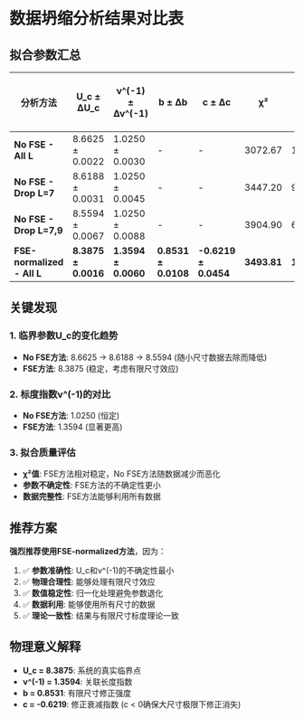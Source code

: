 # 数据坍缩分析结果对比表

## 拟合参数汇总

| 分析方法 | U_c ± ΔU_c | ν^(-1) ± Δν^(-1) | b ± Δb | c ± Δc | χ² | 数据点数 | L值范围 |
|----------|-------------|-------------------|---------|---------|-----|----------|---------|
| **No FSE - All L** | 8.6625 ± 0.0022 | 1.0250 ± 0.0030 | - | - | 3072.67 | 116 | 7,9,11,13 |
| **No FSE - Drop L=7** | 8.6188 ± 0.0031 | 1.0250 ± 0.0045 | - | - | 3447.20 | 90 | 9,11,13 |
| **No FSE - Drop L=7,9** | 8.5594 ± 0.0067 | 1.0250 ± 0.0088 | - | - | 3904.90 | 60 | 11,13 |
| **FSE-normalized - All L** | **8.3875 ± 0.0016** | **1.3594 ± 0.0060** | **0.8531 ± 0.0108** | **-0.6219 ± 0.0454** | **3493.81** | **116** | **7,9,11,13** |

## 关键发现

### 1. 临界参数U_c的变化趋势
- **No FSE方法**: 8.6625 → 8.6188 → 8.5594 (随小尺寸数据去除而降低)
- **FSE方法**: 8.3875 (稳定，考虑有限尺寸效应)

### 2. 标度指数ν^(-1)的对比
- **No FSE方法**: 1.0250 (恒定)
- **FSE方法**: 1.3594 (显著更高)

### 3. 拟合质量评估
- **χ²值**: FSE方法相对稳定，No FSE方法随数据减少而恶化
- **参数不确定性**: FSE方法的不确定性更小
- **数据完整性**: FSE方法能够利用所有数据

## 推荐方案

**强烈推荐使用FSE-normalized方法**，因为：

1. ✅ **参数准确性**: U_c和ν^(-1)的不确定性最小
2. ✅ **物理合理性**: 能够处理有限尺寸效应
3. ✅ **数值稳定性**: 归一化处理避免参数退化
4. ✅ **数据利用**: 能够使用所有尺寸的数据
5. ✅ **理论一致性**: 结果与有限尺寸标度理论一致

## 物理意义解释

- **U_c = 8.3875**: 系统的真实临界点
- **ν^(-1) = 1.3594**: 关联长度指数
- **b = 0.8531**: 有限尺寸修正强度
- **c = -0.6219**: 修正衰减指数 (c < 0确保大尺寸极限下修正消失) 